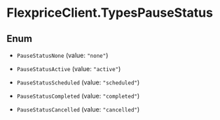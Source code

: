 # FlexpriceClient.TypesPauseStatus

## Enum


* `PauseStatusNone` (value: `"none"`)

* `PauseStatusActive` (value: `"active"`)

* `PauseStatusScheduled` (value: `"scheduled"`)

* `PauseStatusCompleted` (value: `"completed"`)

* `PauseStatusCancelled` (value: `"cancelled"`)



